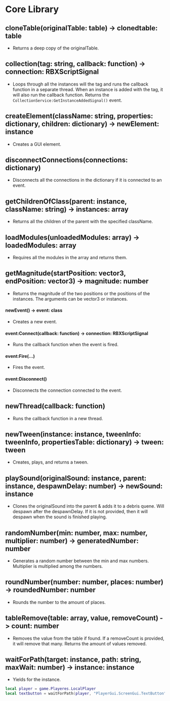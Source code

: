 # Core Library

## cloneTable(originalTable: table) -> clonedtable: table
- Returns a deep copy of the originalTable.

## collection(tag: string, callback: function) -> connection: RBXScriptSignal
- Loops through all the instances will the tag and runs the callback function in a separate thread. When an instance is added with the tag, it will also run the callback function. Returns the `CollectionService:GetInstanceAddedSignal()` event.

## createElement(className: string, properties: dictionary, children: dictionary) -> newElement: instance
- Creates a GUI element.

## disconnectConnections(connections: dictionary)
- Disconnects all the connections in the dictionary if it is connected to an event.

## getChildrenOfClass(parent: instance, className: string) -> instances: array
- Returns all the children of the parent with the specified className.

## loadModules(unloadedModules: array) -> loadedModules: array
- Requires all the modules in the array and returns them.

## getMagnitude(startPosition: vector3, endPosition: vector3) -> magnitude: number
- Returns the magnitude of the two positions or the positions of the instances. The arguments can be vector3 or instances.

#### newEvent() -> event: class
- Creates a new event.

#### event:Connect(callback: function) -> connection: RBXScriptSignal
- Runs the callback function when the event is fired.

#### event:Fire(...)
- Fires the event.

#### event:Disconnect()
- Disconnects the connection connected to the event.

## newThread(callback: function)
- Runs the callback function in a new thread.

## newTween(instance: instance, tweenInfo: tweenInfo, propertiesTable: dictionary) -> tween: tween
- Creates, plays, and returns a tween.

## playSound(originalSound: instance, parent: instance, despawnDelay: number) -> newSound: instance
- Clones the originalSound into the parent & adds it to a debris quene. Will despawn after the despawnDelay. If it is not provided, then it will despawn when the sound is finished playing.

## randomNumber(min: number, max: number, multiplier: number) -> generatedNumber: number
- Generates a random number between the min and max numbers. Multiplier is multiplied among the numbers.

## roundNumber(number: number, places: number) -> roundedNumber: number
- Rounds the number to the amount of places.

## tableRemove(table: array, value, removeCount) -> count: number
- Removes the value from the table if found. If a removeCount is provided, it will remove that many. Returns the amount of values removed.

## waitForPath(target: instance, path: string, maxWait: number) -> instance: instance
- Yields for the instance.

```lua
local player = game.Playeres.LocalPlayer
local textbutton = waitForPath(player, "PlayerGui.ScreenGui.TextButton")
```